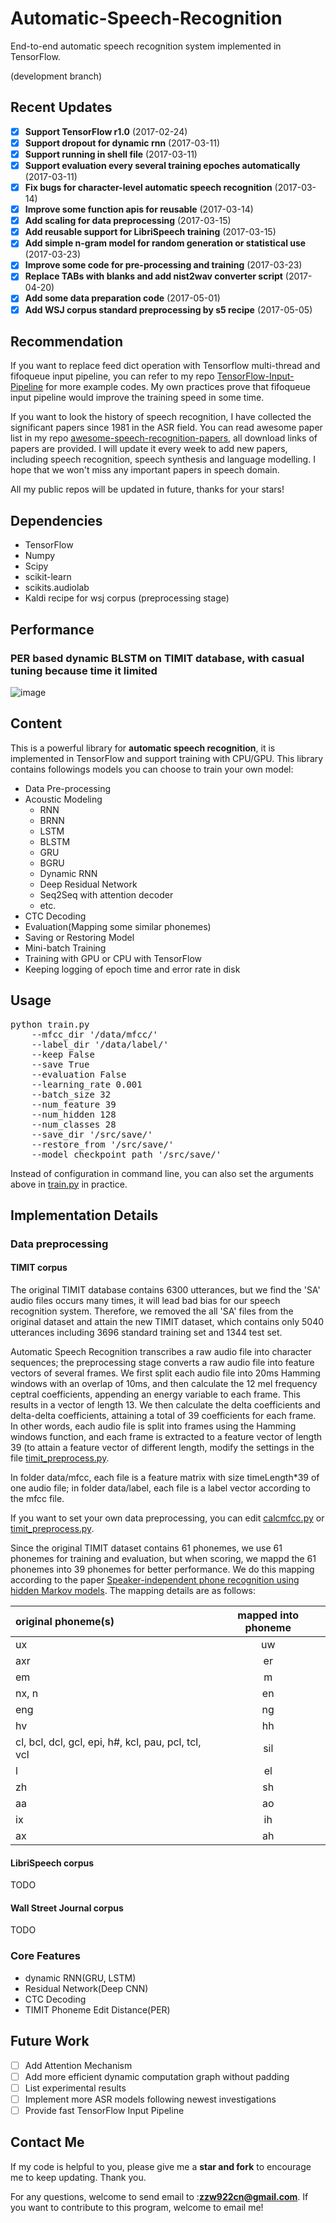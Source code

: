 # Automatic-Speech-Recognition
End-to-end automatic speech recognition system implemented in TensorFlow.

(development branch)

## Recent Updates
- [x] **Support TensorFlow r1.0** (2017-02-24)
- [x] **Support dropout for dynamic rnn** (2017-03-11)
- [x] **Support running in shell file** (2017-03-11)
- [x] **Support evaluation every several training epoches automatically** (2017-03-11)
- [x] **Fix bugs for character-level automatic speech recognition** (2017-03-14)
- [x] **Improve some function apis for reusable** (2017-03-14)
- [x] **Add scaling for data preprocessing** (2017-03-15)
- [x] **Add reusable support for LibriSpeech training** (2017-03-15)
- [x] **Add simple n-gram model for random generation or statistical use** (2017-03-23)
- [x] **Improve some code for pre-processing and training** (2017-03-23)
- [x] **Replace TABs with blanks and add nist2wav converter script** (2017-04-20)
- [x] **Add some data preparation code** (2017-05-01)
- [x] **Add WSJ corpus standard preprocessing by s5 recipe** (2017-05-05)

## Recommendation
If you want to replace feed dict operation with Tensorflow multi-thread and fifoqueue input pipeline, you can refer to my repo [TensorFlow-Input-Pipeline](https://github.com/zzw922cn/TensorFlow-Input-Pipeline) for more example codes. My own practices prove that fifoqueue input pipeline would improve the training speed in some time.

If you want to look the history of speech recognition, I have collected the significant papers since 1981 in the ASR field. You can read awesome paper list in my repo [awesome-speech-recognition-papers](https://github.com/zzw922cn/awesome-speech-recognition-papers), all download links of papers are provided. I will update it every week to add new papers, including speech recognition, speech synthesis and language modelling. I hope that we won't miss any important papers in speech domain.

All my public repos will be updated in future, thanks for your stars!

## Dependencies
- TensorFlow
- Numpy
- Scipy
- scikit-learn
- scikits.audiolab
- Kaldi recipe for wsj corpus (preprocessing stage)

## Performance
### PER based dynamic BLSTM on TIMIT database, with casual tuning because time it limited
![image](https://github.com/zzw922cn/Automatic_Speech_Recognition/blob/master/PER.png)

## Content
This is a powerful library for **automatic speech recognition**, it is implemented in TensorFlow and support training with CPU/GPU. This library contains followings models you can choose to train your own model:
* Data Pre-processing
* Acoustic Modeling
  * RNN
  * BRNN
  * LSTM
  * BLSTM
  * GRU
  * BGRU
  * Dynamic RNN
  * Deep Residual Network
  * Seq2Seq with attention decoder
  * etc.
* CTC Decoding
* Evaluation(Mapping some similar phonemes)  
* Saving or Restoring Model
* Mini-batch Training
* Training with GPU or CPU with TensorFlow
* Keeping logging of epoch time and error rate in disk

## Usage
<pre>
python train.py
	--mfcc_dir '/data/mfcc/'
	--label_dir '/data/label/'
	--keep False
	--save True
	--evaluation False
	--learning_rate 0.001
	--batch_size 32
	--num_feature 39
	--num_hidden 128
	--num_classes 28
	--save_dir '/src/save/'
	--restore_from '/src/save/'
	--model_checkpoint_path '/src/save/'
</pre>
Instead of configuration in command line, you can also set the arguments above in [train.py](src/train.py) in practice.

## Implementation Details

### Data preprocessing

#### TIMIT corpus

The original TIMIT database contains 6300 utterances, but we find the 'SA' audio files occurs many times, it will lead bad bias for our speech recognition system. Therefore, we removed the all 'SA' files from the original dataset and attain the new TIMIT dataset, which contains only 5040 utterances including 3696 standard training set and 1344 test set.

Automatic Speech Recognition transcribes a raw audio file into character sequences; the preprocessing stage converts a raw audio file into feature vectors of several frames. We first split each audio file into 20ms Hamming windows with an overlap of 10ms, and then calculate the 12 mel frequency ceptral coefficients, appending an energy variable to each frame. This results in a vector of length 13. We then calculate the delta coefficients and delta-delta coefficients, attaining a total of 39 coefficients for each frame. In other words, each audio file is split into frames using the Hamming windows function, and each frame is extracted to a feature vector of length 39 (to attain a feature vector of different length, modify the settings in the file [timit\_preprocess.py](https://github.com/zzw922cn/Automatic-Speech-Recognition/blob/master/src/feature/timit_preprocess.py).

In folder data/mfcc, each file is a feature matrix with size timeLength\*39 of one audio file; in folder data/label, each file is a label vector according to the mfcc file.

If you want to set your own data preprocessing, you can edit [calcmfcc.py](https://github.com/zzw922cn/Automatic-Speech-Recognition/blob/master/src/feature/calcmfcc.py) or [timit\_preprocess.py](https://github.com/zzw922cn/Automatic-Speech-Recognition/blob/master/src/feature/timit_preprocess.py).

Since the original TIMIT dataset contains 61 phonemes, we use 61 phonemes for training and evaluation, but when scoring, we mappd the 61 phonemes into 39 phonemes for better performance. We do this mapping according to the paper [Speaker-independent phone recognition using hidden Markov models](http://repository.cmu.edu/cgi/viewcontent.cgi?article=2768&context=compsci). The mapping details are as follows:

| original phoneme(s) | mapped into phoneme |
| :------------------  | :-------------------: |
| ux | uw |
| axr | er |
| em | m |
| nx, n  | en |
| eng | ng |
| hv | hh |
| cl, bcl, dcl, gcl, epi, h#, kcl, pau, pcl, tcl, vcl | sil |
| l | el |
| zh | sh |
| aa | ao |
| ix | ih |
| ax | ah | 
 

#### LibriSpeech corpus

TODO

#### Wall Street Journal corpus

TODO

### Core Features
+ dynamic RNN(GRU, LSTM)
+ Residual Network(Deep CNN)
+ CTC Decoding
+ TIMIT Phoneme Edit Distance(PER)

## Future Work
- [ ] Add Attention Mechanism
- [ ] Add more efficient dynamic computation graph without padding
- [ ] List experimental results 
- [ ] Implement more ASR models following newest investigations 
- [ ] Provide fast TensorFlow Input Pipeline 

## Contact Me
If my code is helpful to you, please give me a **star and fork** to encourage me to keep updating. Thank you.

For any questions, welcome to send email to :**zzw922cn@gmail.com**. If you want to contribute to this program, welcome to email me!

